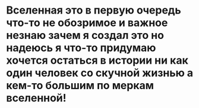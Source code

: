 # Вселенная это в первую очередь что-то не обозримое и важное незнаю зачем я создал это но надеюсь я что-то придумаю хочется остаться в истории ни как один человек со скучной жизнью а кем-то большим по меркам вселенной!

